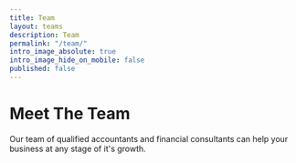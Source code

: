 ```yaml
---
title: Team
layout: teams
description: Team
permalink: "/team/"
intro_image_absolute: true
intro_image_hide_on_mobile: false
published: false
---
```


# Meet The Team

Our team of qualified accountants and financial consultants can help your business at any stage of it's growth.

